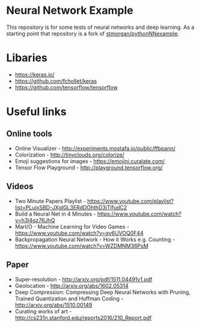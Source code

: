 # Neural Network Example

This repository is for some tests of neural networks and deep learning. As a starting point that repository is a fork of [stmorgan/pythonNNexample](https://github.com/stmorgan/pythonNNexample).

# Libaries
* https://keras.io/
* https://github.com/fchollet/keras
* https://github.com/tensorflow/tensorflow

# Useful links

## Online tools
* Online Visualizer - http://experiments.mostafa.io/public/ffbpann/
* Colorization - http://tinyclouds.org/colorize/
* Emoji suggestions for images - https://emojini.curalate.com/
* Tensor Flow Playground - http://playground.tensorflow.org/

## Videos
* Two Minute Papers Playlist - https://www.youtube.com/playlist?list=PLujxSBD-JXglGL3ERdDOhthD3jTlfudC2
* Build a Neural Net in 4 Minutes - https://www.youtube.com/watch?v=h3l4qz76JhQ
* MarI/O - Machine Learning for Video Games - https://www.youtube.com/watch?v=qv6UVOQ0F44
* Backpropagation Neural Network - How it Works e.g. Counting - https://www.youtube.com/watch?v=WZDMNM36PsM

## Paper
* Super-resolution - http://arxiv.org/pdf/1511.04491v1.pdf
* Geolocation - http://arxiv.org/abs/1602.05314
* Deep Compression: Compressing Deep Neural Networks with Pruning, Trained Quantization and Huffman Coding - http://arxiv.org/abs/1510.00149
* Curating works of art - http://cs231n.stanford.edu/reports2016/210_Report.pdf
